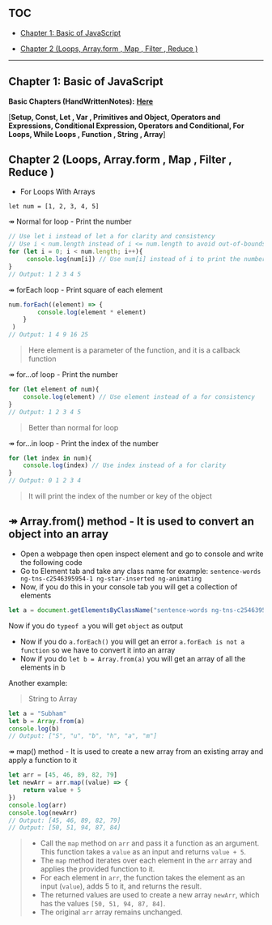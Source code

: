 ## TOC
- [Chapter 1: Basic of JavaScript](#chapter-1-basic-of-javascript)

- [Chapter 2 (Loops, Array.form , Map , Filter , Reduce )](#chapter-2-loops-arrayform--map--filter--reduce-)

________
## Chapter 1: Basic of JavaScript

**Basic Chapters (HandWrittenNotes):** [**Here**](./HandWrittenNotes/README.md)

[**Setup, Const, Let , Var , Primitives and Object, Operators and Expressions, Conditional Expression, Operators and Conditional, For Loops, While Loops , Function , String , Array**]

## Chapter 2 (Loops, Array.form , Map , Filter , Reduce )
- For Loops With Arrays

`let num = [1, 2, 3, 4, 5]`

↠ Normal for loop - Print the number
```js
// Use let i instead of let a for clarity and consistency
// Use i < num.length instead of i <= num.length to avoid out-of-bounds error
for (let i = 0; i < num.length; i++){
     console.log(num[i]) // Use num[i] instead of i to print the number
}
// Output: 1 2 3 4 5
```
↠ forEach loop - Print square of each element
```js
num.forEach((element) => {
        console.log(element * element)
    }
 )
// Output: 1 4 9 16 25
```
> Here element is a parameter of the function, and it is a callback function

↠ for...of loop - Print the number
```js
for (let element of num){
    console.log(element) // Use element instead of a for consistency
}
// Output: 1 2 3 4 5
```
> Better than normal for loop

↠ for...in loop - Print the index of the number
```js
for (let index in num){
    console.log(index) // Use index instead of a for clarity
}
// Output: 0 1 2 3 4
```
> It will print the index of the number or key of the object

↠ Array.from() method - It is used to convert an object into an array
- 
- Open a webpage then open inspect element and go to console and write the following code
- Go to Element tab and take any class name for example: `sentence-words ng-tns-c2546395954-1 ng-star-inserted ng-animating`
- Now, if you do this in your console tab you will get a collection of elements
```js
let a = document.getElementsByClassName("sentence-words ng-tns-c2546395954-1 ng-star-inserted ng-animating")
```
Now if you do `typeof a` you will get `object` as output
- Now if you do `a.forEach()` you will get an error `a.forEach is not a function` so we have to convert it into an array
- Now if you do `let b = Array.from(a)` you will get an array of all the elements in b

Another example:
> String to Array
```js
let a = "Subham"
let b = Array.from(a)
console.log(b)
// Output: ["S", "u", "b", "h", "a", "m"]
```




↠  map() method - It is used to create a new array from an existing array and apply a function to it
```js
let arr = [45, 46, 89, 82, 79]
let newArr = arr.map((value) => {
    return value + 5
})
console.log(arr)
console.log(newArr)
// Output: [45, 46, 89, 82, 79]
// Output: [50, 51, 94, 87, 84]
```
> - Call the `map` method on `arr` and pass it a function as an argument. This function takes a `value` as an input and returns `value + 5`.
> - The `map` method iterates over each element in the `arr` array and applies the provided function to it.
> - For each element in `arr`, the function takes the element as an input (`value`), adds 5 to it, and returns the result.
> - The returned values are used to create a new array `newArr`, which has the values `[50, 51, 94, 87, 84]`.
> - The original `arr` array remains unchanged.
